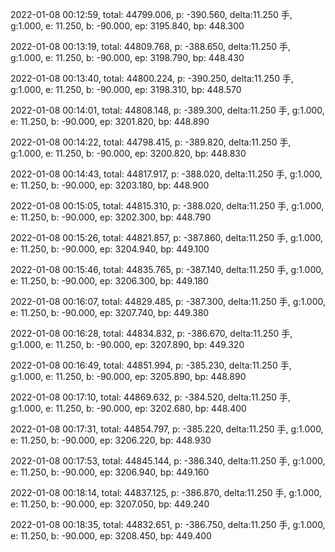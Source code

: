 2022-01-08 00:12:59, total: 44799.006, p: -390.560, delta:11.250 手, g:1.000, e: 11.250, b: -90.000, ep: 3195.840, bp: 448.300

2022-01-08 00:13:19, total: 44809.768, p: -388.650, delta:11.250 手, g:1.000, e: 11.250, b: -90.000, ep: 3198.790, bp: 448.430

2022-01-08 00:13:40, total: 44800.224, p: -390.250, delta:11.250 手, g:1.000, e: 11.250, b: -90.000, ep: 3198.310, bp: 448.570

2022-01-08 00:14:01, total: 44808.148, p: -389.300, delta:11.250 手, g:1.000, e: 11.250, b: -90.000, ep: 3201.820, bp: 448.890

2022-01-08 00:14:22, total: 44798.415, p: -389.820, delta:11.250 手, g:1.000, e: 11.250, b: -90.000, ep: 3200.820, bp: 448.830

2022-01-08 00:14:43, total: 44817.917, p: -388.020, delta:11.250 手, g:1.000, e: 11.250, b: -90.000, ep: 3203.180, bp: 448.900

2022-01-08 00:15:05, total: 44815.310, p: -388.020, delta:11.250 手, g:1.000, e: 11.250, b: -90.000, ep: 3202.300, bp: 448.790

2022-01-08 00:15:26, total: 44821.857, p: -387.860, delta:11.250 手, g:1.000, e: 11.250, b: -90.000, ep: 3204.940, bp: 449.100

2022-01-08 00:15:46, total: 44835.765, p: -387.140, delta:11.250 手, g:1.000, e: 11.250, b: -90.000, ep: 3206.300, bp: 449.180

2022-01-08 00:16:07, total: 44829.485, p: -387.300, delta:11.250 手, g:1.000, e: 11.250, b: -90.000, ep: 3207.740, bp: 449.380

2022-01-08 00:16:28, total: 44834.832, p: -386.670, delta:11.250 手, g:1.000, e: 11.250, b: -90.000, ep: 3207.890, bp: 449.320

2022-01-08 00:16:49, total: 44851.994, p: -385.230, delta:11.250 手, g:1.000, e: 11.250, b: -90.000, ep: 3205.890, bp: 448.890

2022-01-08 00:17:10, total: 44869.632, p: -384.520, delta:11.250 手, g:1.000, e: 11.250, b: -90.000, ep: 3202.680, bp: 448.400

2022-01-08 00:17:31, total: 44854.797, p: -385.220, delta:11.250 手, g:1.000, e: 11.250, b: -90.000, ep: 3206.220, bp: 448.930

2022-01-08 00:17:53, total: 44845.144, p: -386.340, delta:11.250 手, g:1.000, e: 11.250, b: -90.000, ep: 3206.940, bp: 449.160

2022-01-08 00:18:14, total: 44837.125, p: -386.870, delta:11.250 手, g:1.000, e: 11.250, b: -90.000, ep: 3207.050, bp: 449.240

2022-01-08 00:18:35, total: 44832.651, p: -386.750, delta:11.250 手, g:1.000, e: 11.250, b: -90.000, ep: 3208.450, bp: 449.400